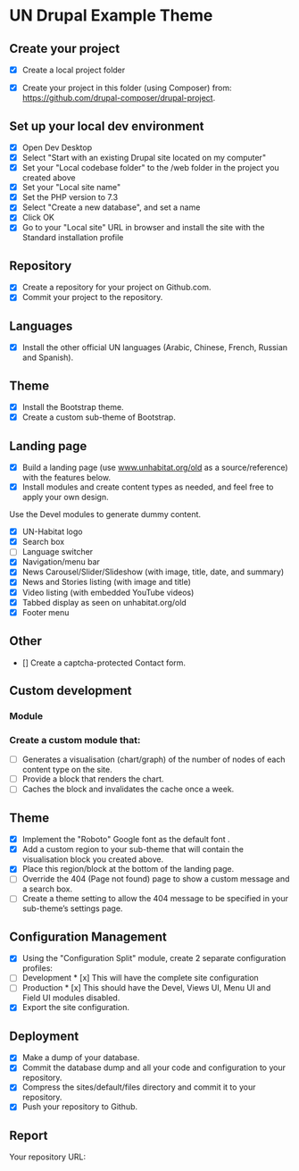 # UN Drupal Example Theme

## Create your project

- [x] Create a local project folder

- [x] Create your project in this folder (using Composer) from:
      https://github.com/drupal-composer/drupal-project.

## Set up your local dev environment

- [x] Open Dev Desktop
- [x] Select "Start with an existing Drupal site located on my computer"
- [x] Set your "Local codebase folder" to the /web folder in the project you
      created above
- [x] Set your "Local site name"
- [x] Set the PHP version to 7.3
- [x] Select "Create a new database", and set a name
- [x] Click OK
- [x] Go to your "Local site" URL in browser and install the site with the
      Standard installation profile

## Repository

- [x] Create a repository for your project on Github.com.
- [x] Commit your project to the repository.

## Languages

- [x] Install the other official UN languages (Arabic, Chinese, French, Russian
      and Spanish).

## Theme

- [x] Install the Bootstrap theme.
- [x] Create a custom sub-theme of Bootstrap.

## Landing page

- [x] Build a landing page (use www.unhabitat.org/old as a source/reference) with
      the features below.
- [x] Install modules and create content types as needed, and feel free to apply your own design.

Use the Devel modules to generate dummy content.

- [x] UN-Habitat logo
- [x] Search box
- [ ] Language switcher
- [x] Navigation/menu bar
- [x] News Carousel/Slider/Slideshow (with image, title, date, and summary)
- [x] News and Stories listing (with image and title)
- [x] Video listing (with embedded YouTube videos)
- [x] Tabbed display as seen on unhabitat.org/old
- [x] Footer menu

## Other

- [] Create a captcha-protected Contact form.

## Custom development

### Module

### Create a custom module that:

- [ ] Generates a visualisation (chart/graph) of the number of nodes of each
      content type on the site.
- [ ] Provide a block that renders the chart.
- [ ] Caches the block and invalidates the cache once a week.

## Theme

- [x] Implement the "Roboto" Google font as the default font .
- [x] Add a custom region to your sub-theme that will contain the
      visualisation block you created above.
- [x] Place this region/block at the bottom of the landing page.
- [ ] Override the 404 (Page not found) page to show a custom message and a
      search box.
- [ ] Create a theme setting to allow the 404 message to be specified in your
      sub-theme’s settings page.

## Configuration Management

- [x] Using the "Configuration Split" module, create 2 separate configuration
      profiles:
- [ ] Development \* [x] This will have the complete site configuration
- [ ] Production \* [x] This should have the Devel, Views UI, Menu UI and Field
      UI modules disabled.
- [x] Export the site configuration.

## Deployment

- [x] Make a dump of your database.
- [x] Commit the database dump and all your code and configuration to your
      repository.
- [x] Compress the sites/default/files directory and commit it to your
      repository.
- [x] Push your repository to Github.

## Report

Your repository URL:
